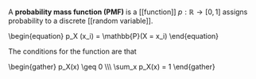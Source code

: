 A **probability mass function (PMF)** is a [[function]] $p : \mathbb{R} \to [0,1]$ assigns probability to a discrete [[random variable]].

\begin{equation}
p_X (x_i) = \mathbb{P}(X = x_i)
\end{equation}

The conditions for the function are that

\begin{gather}
p_X(x) \geq 0 \\\\\ \sum_x p_X(x) = 1
\end{gather}